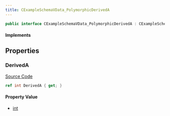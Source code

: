 ```yaml
---
title: CExampleSchemaVData_PolymorphicDerivedA
---
```


```csharp
public interface CExampleSchemaVData_PolymorphicDerivedA : CExampleSchemaVData_PolymorphicBase, ISchemaClass<CExampleSchemaVData_PolymorphicBase>, ISchemaClass<CExampleSchemaVData_PolymorphicDerivedA>, ISchemaField, ISchemaClass, INativeHandle
```

#### Implements

## Properties

### DerivedA

[Source Code](https://github.com/swiftly-solution/swiftlys2/blob/main/managed/src/SwiftlyS2.Generated/Schemas/Interfaces/CExampleSchemaVData_PolymorphicDerivedA.cs#L17)

```csharp
ref int DerivedA { get; }
```

#### Property Value

- [int](https://learn.microsoft.com/dotnet/api/system.int32)

